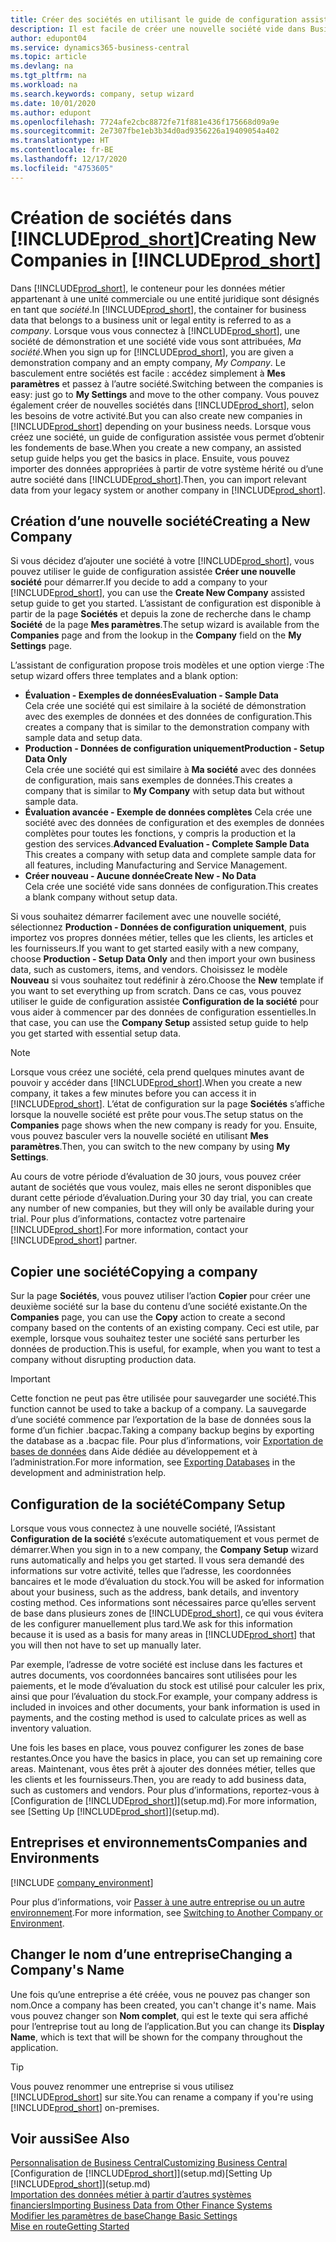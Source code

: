 ```yaml
---
title: Créer des sociétés en utilisant le guide de configuration assistée | Microsoft Docs
description: Il est facile de créer une nouvelle société vide dans Business Central. Un guide de configuration assistée vous aide à l’aide de procédures, et vous pouvez importer les données métier existantes.
author: edupont04
ms.service: dynamics365-business-central
ms.topic: article
ms.devlang: na
ms.tgt_pltfrm: na
ms.workload: na
ms.search.keywords: company, setup wizard
ms.date: 10/01/2020
ms.author: edupont
ms.openlocfilehash: 7724afe2cbc8872fe71f881e436f175668d09a9e
ms.sourcegitcommit: 2e7307fbe1eb3b34d0ad9356226a19409054a402
ms.translationtype: HT
ms.contentlocale: fr-BE
ms.lasthandoff: 12/17/2020
ms.locfileid: "4753605"
---
```

# <a name="creating-new-companies-in-prod_short"></a><span data-ttu-id="44284-104">Création de sociétés dans [!INCLUDE[prod_short](includes/prod_short.md)]</span><span class="sxs-lookup"><span data-stu-id="44284-104">Creating New Companies in [!INCLUDE[prod_short](includes/prod_short.md)]</span></span>

<span data-ttu-id="44284-105">Dans [!INCLUDE[prod_short](includes/prod_short.md)], le conteneur pour les données métier appartenant à une unité commerciale ou une entité juridique sont désignés en tant que *société*.</span><span class="sxs-lookup"><span data-stu-id="44284-105">In [!INCLUDE[prod_short](includes/prod_short.md)], the container for business data that belongs to a business unit or legal entity is referred to as a *company*.</span></span> <span data-ttu-id="44284-106">Lorsque vous vous connectez à [!INCLUDE[prod_short](includes/prod_short.md)], une société de démonstration et une société vide vous sont attribuées, *Ma société*.</span><span class="sxs-lookup"><span data-stu-id="44284-106">When you sign up for [!INCLUDE[prod_short](includes/prod_short.md)], you are given a demonstration company and an empty company, *My Company*.</span></span> <span data-ttu-id="44284-107">Le basculement entre sociétés est facile : accédez simplement à **Mes paramètres** et passez à l’autre société.</span><span class="sxs-lookup"><span data-stu-id="44284-107">Switching between the companies is easy: just go to **My Settings** and move to the other company.</span></span> <span data-ttu-id="44284-108">Vous pouvez également créer de nouvelles sociétés dans [!INCLUDE[prod_short](includes/prod_short.md)], selon les besoins de votre activité.</span><span class="sxs-lookup"><span data-stu-id="44284-108">But you can also create new companies in [!INCLUDE[prod_short](includes/prod_short.md)] depending on your business needs.</span></span> <span data-ttu-id="44284-109">Lorsque vous créez une société, un guide de configuration assistée vous permet d’obtenir les fondements de base.</span><span class="sxs-lookup"><span data-stu-id="44284-109">When you create a new company, an assisted setup guide helps you get the basics in place.</span></span> <span data-ttu-id="44284-110">Ensuite, vous pouvez importer des données appropriées à partir de votre système hérité ou d’une autre société dans [!INCLUDE[prod_short](includes/prod_short.md)].</span><span class="sxs-lookup"><span data-stu-id="44284-110">Then, you can import relevant data from your legacy system or another company in [!INCLUDE[prod_short](includes/prod_short.md)].</span></span>  

## <a name="creating-a-new-company"></a><span data-ttu-id="44284-111">Création d’une nouvelle société</span><span class="sxs-lookup"><span data-stu-id="44284-111">Creating a New Company</span></span>

<span data-ttu-id="44284-112">Si vous décidez d’ajouter une société à votre [!INCLUDE[prod_short](includes/prod_short.md)], vous pouvez utiliser le guide de configuration assistée **Créer une nouvelle société** pour démarrer.</span><span class="sxs-lookup"><span data-stu-id="44284-112">If you decide to add a company to your [!INCLUDE[prod_short](includes/prod_short.md)], you can use the **Create New Company** assisted setup guide to get you started.</span></span> <span data-ttu-id="44284-113">L’assistant de configuration est disponible à partir de la page **Sociétés** et depuis la zone de recherche dans le champ **Société** de la page **Mes paramètres**.</span><span class="sxs-lookup"><span data-stu-id="44284-113">The setup wizard is available from the **Companies** page and from the lookup in the **Company** field on the **My Settings** page.</span></span>  

<span data-ttu-id="44284-114">L’assistant de configuration propose trois modèles et une option vierge :</span><span class="sxs-lookup"><span data-stu-id="44284-114">The setup wizard offers three templates and a blank option:</span></span>

- <span data-ttu-id="44284-115">**Évaluation - Exemples de données**</span><span class="sxs-lookup"><span data-stu-id="44284-115">**Evaluation - Sample Data**</span></span>  
    <span data-ttu-id="44284-116">Cela crée une société qui est similaire à la société de démonstration avec des exemples de données et des données de configuration.</span><span class="sxs-lookup"><span data-stu-id="44284-116">This creates a company that is similar to the demonstration company with sample data and setup data.</span></span>  
- <span data-ttu-id="44284-117">**Production - Données de configuration uniquement**</span><span class="sxs-lookup"><span data-stu-id="44284-117">**Production - Setup Data Only**</span></span>  
    <span data-ttu-id="44284-118">Cela crée une société qui est similaire à **Ma société** avec des données de configuration, mais sans exemples de données.</span><span class="sxs-lookup"><span data-stu-id="44284-118">This creates a company that is similar to **My Company** with setup data but without sample data.</span></span>
- <span data-ttu-id="44284-119">**Évaluation avancée - Exemple de données complètes** Cela crée une société avec des données de configuration et des exemples de données complètes pour toutes les fonctions, y compris la production et la gestion des services.</span><span class="sxs-lookup"><span data-stu-id="44284-119">**Advanced Evaluation - Complete Sample Data** This creates a company with setup data and complete sample data for all features, including Manufacturing and Service Management.</span></span>
- <span data-ttu-id="44284-120">**Créer nouveau - Aucune donnée**</span><span class="sxs-lookup"><span data-stu-id="44284-120">**Create New - No Data**</span></span>  
    <span data-ttu-id="44284-121">Cela crée une société vide sans données de configuration.</span><span class="sxs-lookup"><span data-stu-id="44284-121">This creates a blank company without setup data.</span></span>  

<span data-ttu-id="44284-122">Si vous souhaitez démarrer facilement avec une nouvelle société, sélectionnez **Production - Données de configuration uniquement**, puis importez vos propres données métier, telles que les clients, les articles et les fournisseurs.</span><span class="sxs-lookup"><span data-stu-id="44284-122">If you want to get started easily with a new company, choose **Production - Setup Data Only** and then import your own business data, such as customers, items, and vendors.</span></span> <span data-ttu-id="44284-123">Choisissez le modèle **Nouveau** si vous souhaitez tout redéfinir à zéro.</span><span class="sxs-lookup"><span data-stu-id="44284-123">Choose the **New** template if you want to set everything up from scratch.</span></span> <span data-ttu-id="44284-124">Dans ce cas, vous pouvez utiliser le guide de configuration assistée **Configuration de la société** pour vous aider à commencer par des données de configuration essentielles.</span><span class="sxs-lookup"><span data-stu-id="44284-124">In that case, you can use the **Company Setup** assisted setup guide to help you get started with essential setup data.</span></span>  

> [!NOTE]  
> <span data-ttu-id="44284-125">Lorsque vous créez une société, cela prend quelques minutes avant de pouvoir y accéder dans [!INCLUDE[prod_short](includes/prod_short.md)].</span><span class="sxs-lookup"><span data-stu-id="44284-125">When you create a new company, it takes a few minutes before you can access it in [!INCLUDE[prod_short](includes/prod_short.md)].</span></span> <span data-ttu-id="44284-126">L’état de configuration sur la page **Sociétés** s’affiche lorsque la nouvelle société est prête pour vous.</span><span class="sxs-lookup"><span data-stu-id="44284-126">The setup status on the **Companies** page shows when the new company is ready for you.</span></span> <span data-ttu-id="44284-127">Ensuite, vous pouvez basculer vers la nouvelle société en utilisant **Mes paramètres**.</span><span class="sxs-lookup"><span data-stu-id="44284-127">Then, you can switch to the new company by using **My Settings**.</span></span>  

<span data-ttu-id="44284-128">Au cours de votre période d’évaluation de 30 jours, vous pouvez créer autant de sociétés que vous voulez, mais elles ne seront disponibles que durant cette période d’évaluation.</span><span class="sxs-lookup"><span data-stu-id="44284-128">During your 30 day trial, you can create any number of new companies, but they will only be available during your trial.</span></span> <span data-ttu-id="44284-129">Pour plus d’informations, contactez votre partenaire [!INCLUDE[prod_short](includes/prod_short.md)].</span><span class="sxs-lookup"><span data-stu-id="44284-129">For more information, contact your [!INCLUDE[prod_short](includes/prod_short.md)] partner.</span></span>  

## <a name="copying-a-company"></a><span data-ttu-id="44284-130">Copier une société</span><span class="sxs-lookup"><span data-stu-id="44284-130">Copying a company</span></span>

<span data-ttu-id="44284-131">Sur la page **Sociétés**, vous pouvez utiliser l’action **Copier** pour créer une deuxième société sur la base du contenu d’une société existante.</span><span class="sxs-lookup"><span data-stu-id="44284-131">On the **Companies** page, you can use the **Copy** action to create a second company based on the contents of an existing company.</span></span> <span data-ttu-id="44284-132">Ceci est utile, par exemple, lorsque vous souhaitez tester une société sans perturber les données de production.</span><span class="sxs-lookup"><span data-stu-id="44284-132">This is useful, for example, when you want to test a company without disrupting production data.</span></span>

> [!Important]
> <span data-ttu-id="44284-133">Cette fonction ne peut pas être utilisée pour sauvegarder une société.</span><span class="sxs-lookup"><span data-stu-id="44284-133">This function cannot be used to take a backup of a company.</span></span> <span data-ttu-id="44284-134">La sauvegarde d’une société commence par l’exportation de la base de données sous la forme d’un fichier .bacpac.</span><span class="sxs-lookup"><span data-stu-id="44284-134">Taking a company backup begins by exporting the database as a .bacpac file.</span></span> <span data-ttu-id="44284-135">Pour plus d’informations, voir [Exportation de bases de données](/dynamics365/business-central/dev-itpro/administration/tenant-admin-center-database-export) dans Aide dédiée au développement et à l’administration.</span><span class="sxs-lookup"><span data-stu-id="44284-135">For more information, see [Exporting Databases](/dynamics365/business-central/dev-itpro/administration/tenant-admin-center-database-export) in the development and administration help.</span></span>

## <a name="company-setup"></a><span data-ttu-id="44284-136">Configuration de la société</span><span class="sxs-lookup"><span data-stu-id="44284-136">Company Setup</span></span>

<span data-ttu-id="44284-137">Lorsque vous vous connectez à une nouvelle société, l’Assistant **Configuration de la société** s’exécute automatiquement et vous permet de démarrer.</span><span class="sxs-lookup"><span data-stu-id="44284-137">When you sign in to a new company, the **Company Setup** wizard runs automatically and helps you get started.</span></span> <span data-ttu-id="44284-138">Il vous sera demandé des informations sur votre activité, telles que l’adresse, les coordonnées bancaires et le mode d’évaluation du stock.</span><span class="sxs-lookup"><span data-stu-id="44284-138">You will be asked for information about your business, such as the address, bank details, and inventory costing method.</span></span> <span data-ttu-id="44284-139">Ces informations sont nécessaires parce qu’elles servent de base dans plusieurs zones de [!INCLUDE[prod_short](includes/prod_short.md)], ce qui vous évitera de les configurer manuellement plus tard.</span><span class="sxs-lookup"><span data-stu-id="44284-139">We ask for this information because it is used as a basis for many areas in [!INCLUDE[prod_short](includes/prod_short.md)] that you will then not have to set up manually later.</span></span>  

<span data-ttu-id="44284-140">Par exemple, l’adresse de votre société est incluse dans les factures et autres documents, vos coordonnées bancaires sont utilisées pour les paiements, et le mode d’évaluation du stock est utilisé pour calculer les prix, ainsi que pour l’évaluation du stock.</span><span class="sxs-lookup"><span data-stu-id="44284-140">For example, your company address is included in invoices and other documents, your bank information is used in payments, and the costing method is used to calculate prices as well as inventory valuation.</span></span>  

<span data-ttu-id="44284-141">Une fois les bases en place, vous pouvez configurer les zones de base restantes.</span><span class="sxs-lookup"><span data-stu-id="44284-141">Once you have the basics in place, you can set up remaining core areas.</span></span> <span data-ttu-id="44284-142">Maintenant, vous êtes prêt à ajouter des données métier, telles que les clients et les fournisseurs.</span><span class="sxs-lookup"><span data-stu-id="44284-142">Then, you are ready to add business data, such as customers and vendors.</span></span> <span data-ttu-id="44284-143">Pour plus d’informations, reportez-vous à [Configuration de [!INCLUDE[prod_short](includes/prod_short.md)]](setup.md).</span><span class="sxs-lookup"><span data-stu-id="44284-143">For more information, see [Setting Up [!INCLUDE[prod_short](includes/prod_short.md)]](setup.md).</span></span>  

## <a name="companies-and-environments"></a><span data-ttu-id="44284-144">Entreprises et environnements</span><span class="sxs-lookup"><span data-stu-id="44284-144">Companies and Environments</span></span>

[!INCLUDE [company_environment](includes/company_environment.md)]

<span data-ttu-id="44284-145">Pour plus d’informations, voir [Passer à une autre entreprise ou un autre environnement](ui-organization-switch.md).</span><span class="sxs-lookup"><span data-stu-id="44284-145">For more information, see [Switching to Another Company or Environment](ui-organization-switch.md).</span></span> 

## <a name="changing-a-companys-name"></a><span data-ttu-id="44284-146">Changer le nom d’une entreprise</span><span class="sxs-lookup"><span data-stu-id="44284-146">Changing a Company's Name</span></span>

<span data-ttu-id="44284-147">Une fois qu’une entreprise a été créée, vous ne pouvez pas changer son nom.</span><span class="sxs-lookup"><span data-stu-id="44284-147">Once a company has been created, you can't change it's name.</span></span> <span data-ttu-id="44284-148">Mais vous pouvez changer son **Nom complet**, qui est le texte qui sera affiché pour l’entreprise tout au long de l’application.</span><span class="sxs-lookup"><span data-stu-id="44284-148">But you can change its **Display Name**, which is text that will be shown for the company throughout the application.</span></span>  

> [!TIP]
> <span data-ttu-id="44284-149">Vous pouvez renommer une entreprise si vous utilisez [!INCLUDE[prod_short](includes/prod_short.md)] sur site.</span><span class="sxs-lookup"><span data-stu-id="44284-149">You can rename a company if you're using [!INCLUDE[prod_short](includes/prod_short.md)] on-premises.</span></span>

## <a name="see-also"></a><span data-ttu-id="44284-150">Voir aussi</span><span class="sxs-lookup"><span data-stu-id="44284-150">See Also</span></span>

[<span data-ttu-id="44284-151">Personnalisation de Business Central</span><span class="sxs-lookup"><span data-stu-id="44284-151">Customizing Business Central</span></span>](ui-customizing-overview.md)  
<span data-ttu-id="44284-152">[Configuration de [!INCLUDE[prod_short](includes/prod_short.md)]](setup.md)</span><span class="sxs-lookup"><span data-stu-id="44284-152">[Setting Up [!INCLUDE[prod_short](includes/prod_short.md)]](setup.md)</span></span>  
[<span data-ttu-id="44284-153">Importation des données métier à partir d’autres systèmes financiers</span><span class="sxs-lookup"><span data-stu-id="44284-153">Importing Business Data from Other Finance Systems</span></span>](across-import-data-configuration-packages.md)  
[<span data-ttu-id="44284-154">Modifier les paramètres de base</span><span class="sxs-lookup"><span data-stu-id="44284-154">Change Basic Settings</span></span>](ui-change-basic-settings.md)  
[<span data-ttu-id="44284-155">Mise en route</span><span class="sxs-lookup"><span data-stu-id="44284-155">Getting Started</span></span>](product-get-started.md)  
